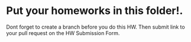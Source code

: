 # Put your homeworks in this folder!.  
Dont forget to create a branch before you do this HW. 
Then submit link to your pull request on the HW Submission Form. 

